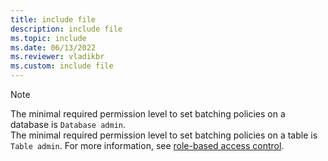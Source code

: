 ```yaml
---
title: include file
description: include file
ms.topic: include
ms.date: 06/13/2022
ms.reviewer: vladikbr
ms.custom: include file
---
```

> [!NOTE]
> The minimal required permission level to set batching policies on a database is `Database admin`.  
> The minimal required permission level to set batching policies on a table is `Table admin`.
> For more information, see [role-based access control](../kusto/management/access-control/role-based-authorization.md).

